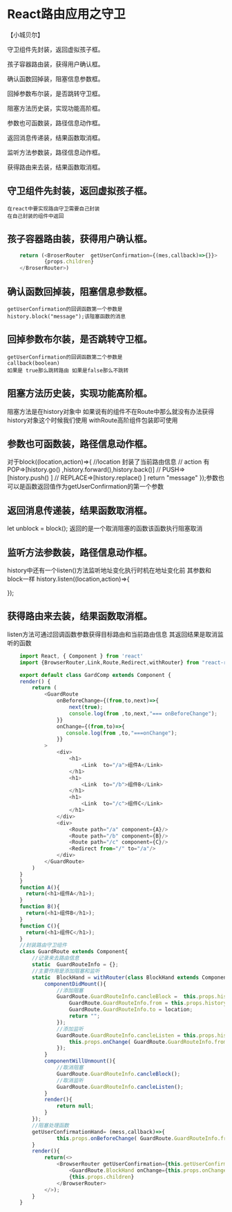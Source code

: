 # React路由应用之守卫

【小城贝尔】

守卫组件先封装，返回虚拟孩子框。

孩子容器路由装，获得用户确认框。

确认函数回掉装，阻塞信息参数框。

回掉参数布尔装，是否跳转守卫框。

阻塞方法历史装，实现功能高阶框。

参数也可函数装，路径信息动作框。

返回消息传递装，结果函数取消框。

监听方法参数装，路径信息动作框。

获得路由来去装，结果函数取消框。


## 守卫组件先封装，返回虚拟孩子框。
    在react中要实现路由守卫需要自己封装
    在自己封装的组件中返回
## 孩子容器路由装，获得用户确认框。
```js
    return (<BroserRouter  getUserConfirmation={(mes,callback)=>{}}>
            {props.children}
    </BroserRouter>)
```
## 确认函数回掉装，阻塞信息参数框。
    getUserConfirmation的回调函数第一个参数是
    history.block("message");该阻塞函数的消息
## 回掉参数布尔装，是否跳转守卫框。
    getUserConfirmation的回调函数第二个参数是
    callback(boolean)
    如果是 true那么跳转路由 如果是false那么不跳转
## 阻塞方法历史装，实现功能高阶框。
   阻塞方法是在history对象中 如果说有的组件不在Route中那么就没有办法获得
   history对象这个时候我们使用 withRoute高阶组件包装即可使用
## 参数也可函数装，路径信息动作框。
   对于block((location,action)=>{
       //location 封装了当前路由信息
       // action 有 POP=>[history.go() ,history.forward(),history.back()]
       //           PUSH=>[history.push() ]
       //           REPLACE=>[history.replace() ]
       return "message"
   });参数也可以是函数返回值作为getUserConfirmation的第一个参数
## 返回消息传递装，结果函数取消框。
   let unblock = block();
   返回的是一个取消阻塞的函数该函数执行阻塞取消
## 监听方法参数装，路径信息动作框。
   history中还有一个listen()方法监听地址变化执行时机在地址变化前
   其参数和block一样
   history.listen((location,action)=>{

   });
## 获得路由来去装，结果函数取消框。
   listen方法可通过回调函数参数获得目标路由和当前路由信息
   其返回结果是取消监听的函数
```js
    import React, { Component } from 'react'
    import {BrowserRouter,Link,Route,Redirect,withRouter} from "react-router-dom"

    export default class GardComp extends Component {
    render() {
        return (
            <GuardRoute
                onBeforeChange={(from,to,next)=>{
                    next(true);
                    console.log(from ,to,next,"=== onBeforeChange");
                }}
                onChange={(from,to)=>{
                   console.log(from ,to,"===onChange");
                }}
            >
                <div>
                    <h1>
                        <Link  to="/a">组件A</Link>
                    </h1>
                    <h1>
                        <Link  to="/b">组件B</Link>
                    </h1>
                    <h1>
                        <Link  to="/c">组件C</Link>
                    </h1>
                </div>
                <div>
                    <Route path="/a" component={A}/>
                    <Route path="/b" component={B}/>
                    <Route path="/c" component={C}/>
                    <Redirect from="/" to="/a"/>
                </div>
            </GuardRoute>
        )
    }
    }
    function A(){
      return(<h1>组件A</h1>);
    }
    function B(){
      return(<h1>组件B</h1>);
    }
    function C(){
      return(<h1>组件C</h1>);
    }
    //封装路由守卫组件
    class GuardRoute extends Component{
        //记录来去路由信息
        static  GuardRouteInfo = {};
        //主要作用是添加阻塞和监听
        static  BlockHand = withRouter(class BlockHand extends Component{
            componentDidMount(){
                //添加阻塞
                GuardRoute.GuardRouteInfo.cancleBlock =  this.props.history.block((location,action)=>{
                    GuardRoute.GuardRouteInfo.from = this.props.history.location;
                    GuardRoute.GuardRouteInfo.to = location;
                    return "";
                });
                //添加监听
                GuardRoute.GuardRouteInfo.cancleListen = this.props.history.listen(()=>{
                    this.props.onChange( GuardRoute.GuardRouteInfo.from,GuardRoute.GuardRouteInfo.to);
                });
            }
            componentWillUnmount(){
                //取消阻塞
                GuardRoute.GuardRouteInfo.cancleBlock();
                //取消监听
                GuardRoute.GuardRouteInfo.cancleListen();
            }
            render(){
                return null;
            }
        });
        //阻塞处理函数
        getUserConfirmationHand= (mess,callback)=>{
                this.props.onBeforeChange( GuardRoute.GuardRouteInfo.from,GuardRoute.GuardRouteInfo.to,callback);
        }
        render(){
            return(<>
                <BrowserRouter getUserConfirmation={this.getUserConfirmationHand}>
                    <GuardRoute.BlockHand onChange={this.props.onChange}/>
                    {this.props.children}
                </BrowserRouter>
            </>);
        }
    }


```